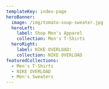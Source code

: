 ```yaml
---
templateKey: index-page
heroBanner:
  image: /img/tomato-soup-sweater.jpg
  heroLeft:
    label: Shop Men's Apparel
    collection: Men's T-Shirts
  heroRight:
    label: NIKE OVERLOAD!
    collection: NIKE OVERLOAD
featuredCollections:
  - Men's T-Shirts
  - NIKE OVERLOAD
  - Men's Sweaters
---
```

